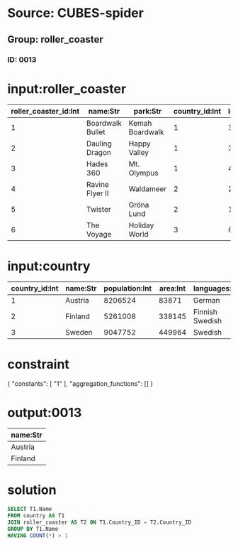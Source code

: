 # Source: CUBES-spider
## Group: roller_coaster
### ID: 0013

# input:roller_coaster

| roller_coaster_id:Int | name:Str | park:Str | country_id:Int | length:Dbl | height:Dbl | speed:Str | opened:Str | status:Str |
|---|---|---|---|---|---|---|---|---|
| 1 | Boardwalk Bullet | Kemah Boardwalk | 1 | 3236.0 | 96.0 | 51.0 | August 31, 2007 | Operating |
| 2 | Dauling Dragon | Happy Valley | 1 | 3914.0 | 105.0 | 55.0 | 2012 | Operating |
| 3 | Hades 360 | Mt. Olympus | 1 | 4726.0 | 136.0 | 70.0 | May 14, 2005 | Operating |
| 4 | Ravine Flyer II | Waldameer | 2 | 2900.0 | 120.0 | 57.0 | May 17, 2008 | Operating |
| 5 | Twister | Gröna Lund | 2 | 1574.0 | 50.0 | 37.9 | 2011 | Operating |
| 6 | The Voyage | Holiday World | 3 | 6442.0 | 163.0 | 67.0 | May 6, 2006 | Operating |

# input:country

| country_id:Int | name:Str | population:Int | area:Int | languages:Str |
|---|---|---|---|---|
| 1 | Austria | 8206524 | 83871 | German |
| 2 | Finland | 5261008 | 338145 | Finnish Swedish |
| 3 | Sweden | 9047752 | 449964 | Swedish |

# constraint

{
  "constants": [
    "1"
  ],
  "aggregation_functions": []
}

# output:0013

| name:Str |
|---|
| Austria |
| Finland |

# solution

```sql
SELECT T1.Name
FROM country AS T1
JOIN roller_coaster AS T2 ON T1.Country_ID = T2.Country_ID
GROUP BY T1.Name
HAVING COUNT(*) > 1
```
